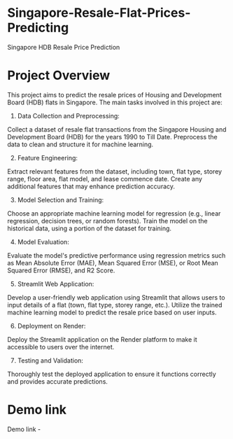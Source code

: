 # Singapore-Resale-Flat-Prices-Predicting

Singapore HDB Resale Price Prediction

# Project Overview
This project aims to predict the resale prices of Housing and Development Board (HDB) flats in Singapore. The main tasks involved in this project are:

1. Data Collection and Preprocessing:

Collect a dataset of resale flat transactions from the Singapore Housing and Development Board (HDB) for the years 1990 to Till Date.
Preprocess the data to clean and structure it for machine learning.

2. Feature Engineering:

Extract relevant features from the dataset, including town, flat type, storey range, floor area, flat model, and lease commence date.
Create any additional features that may enhance prediction accuracy.

3. Model Selection and Training:

Choose an appropriate machine learning model for regression (e.g., linear regression, decision trees, or random forests).
Train the model on the historical data, using a portion of the dataset for training.

4. Model Evaluation:

Evaluate the model's predictive performance using regression metrics such as Mean Absolute Error (MAE), Mean Squared Error (MSE), or Root Mean Squared Error (RMSE), and R2 Score.

5. Streamlit Web Application:

Develop a user-friendly web application using Streamlit that allows users to input details of a flat (town, flat type, storey range, etc.).
Utilize the trained machine learning model to predict the resale price based on user inputs.

6. Deployment on Render:

Deploy the Streamlit application on the Render platform to make it accessible to users over the internet.

7. Testing and Validation:

Thoroughly test the deployed application to ensure it functions correctly and provides accurate predictions.

# Demo link 

Demo link - 
